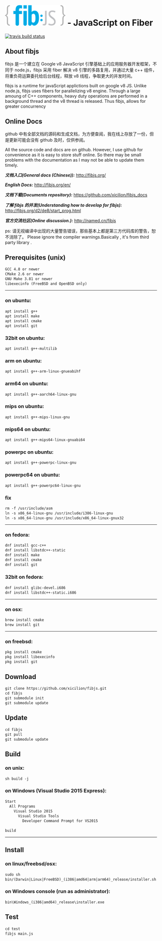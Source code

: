 # ![fibjs Logo](logo/fibjs-small.png?raw=true) - JavaScript on Fiber

[![travis build status][travis-image]][travis-url]

[travis-image]: https://img.shields.io/travis/xicilion/fibjs.svg?style=flat-square
[travis-url]: https://travis-ci.org/xicilion/fibjs

## About fibjs

fibjs 是一个建立在 Google v8 JavaScript 引擎基础上的应用服务器开发框架，不同于 node.js，fibjs 采用 fiber 解决 v8 引擎的多路复用，并通过大量 c++ 组件，将重负荷运算委托给后台线程，释放 v8 线程，争取更大的并发时间。

fibjs is a runtime for javaScript applictions built on google v8 JS.  Unlike node.js, fibjs uses fibers for parallelizing v8  engine. Through a large amoung of C++ components, heavy duty operations are performed in a background thread and the v8 thread is released. Thus fibjs, allows for greater concurrency 
## Online Docs

github 中有全部文档的源码和生成文档，为方便查阅，我在线上存放了一份，但是更新可能会没有 github 及时，仅供参阅。

All the source code and docs are on github. However, I use github for convenience as it is easy to store stuff online. So there may be small problems with the documentation as I may not be able to update them timely.

***文档入口(General docs (Chinese)):*** http://fibjs.org/

***English Docs:*** http://fibjs.org/en/

***文档下载(Documents repository):*** https://github.com/xicilion/fibjs_docs

***了解 fibjs 的并发(Understanding how to develop for fibjs):*** http://fibjs.org/d2/de8/start_prog.html

***官方交流社区(Online discussion.):*** http://named.cn/fibjs

ps: 请无视编译中出现的大量警告错误，那些基本上都是第三方代码库的警告，恕不消除了。
Please ignore the compiler warnings.Basically , it's from third party library .

## Prerequisites (unix)

	GCC 4.8 or newer
	CMake 2.6 or newer
	GNU Make 3.81 or newer
	libexecinfo (FreeBSD and OpenBSD only)

----------------------------------
### on ubuntu:
	apt install g++
	apt install make
	apt install cmake
	apt install git

### 32bit on ubuntu:
	apt install g++-multilib

### arm on ubuntu:
	apt install g++-arm-linux-gnueabihf

### arm64 on ubuntu:
	apt install g++-aarch64-linux-gnu

### mips on ubuntu:
	apt install g++-mips-linux-gnu

### mips64 on ubuntu:
	apt install g++-mips64-linux-gnuabi64

### powerpc on ubuntu:
	apt install g++-powerpc-linux-gnu

### powerpc64 on ubuntu:
	apt install g++-powerpc64-linux-gnu

### fix
	rm -f /usr/include/asm
	ln -s x86_64-linux-gnu /usr/include/i386-linux-gnu
	ln -s x86_64-linux-gnu /usr/include/x86_64-linux-gnux32

----------------------------------
### on fedora:
	dnf install gcc-c++
	dnf install libstdc++-static
	dnf install make
	dnf install cmake
	dnf install git

### 32bit on fedora:
	dnf install glibc-devel.i686
	dnf install libstdc++-static.i686

----------------------------------
### on osx:
	brew install cmake
	brew install git

----------------------------------
### on freebsd:
	pkg install cmake
	pkg install libexecinfo
	pkg install git

## Download
	git clone https://github.com/xicilion/fibjs.git
	cd fibjs
	git submodule init
	git submodule update

## Update
	cd fibjs
	git pull
	git submodule update

## Build

### on unix:
	sh build -j

### on Windows (Visual Studio 2015 Express):
	Start
	  All Programs
	    Visual Studio 2015
	      Visual Studio Tools
	        Developer Command Prompt for VS2015
	        
	build

----------------------------------

## Install

### on linux/freebsd/osx:
	sudo sh bin/(Darwin|Linux|FreeBSD)_(i386|amd64|arm|arm64)_release/installer.sh

### on Windows console (run as administrator):
	bin\Windows_(i386|amd64)_release\installer.exe

## Test

	cd test
	fibjs main.js
